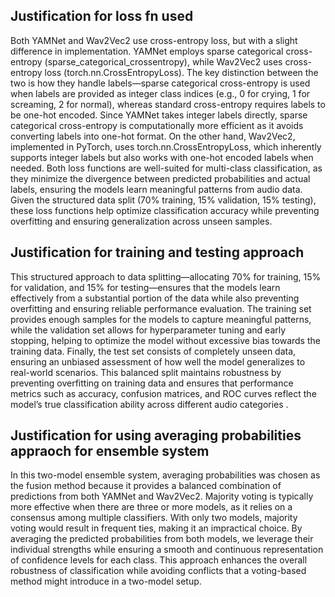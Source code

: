 ## Justification for loss fn used
Both YAMNet and Wav2Vec2 use cross-entropy loss, but with a slight difference in implementation. YAMNet employs sparse categorical cross-entropy (sparse_categorical_crossentropy), while Wav2Vec2 uses cross-entropy loss (torch.nn.CrossEntropyLoss). The key distinction between the two is how they handle labels—sparse categorical cross-entropy is used when labels are provided as integer class indices (e.g., 0 for crying, 1 for screaming, 2 for normal), whereas standard cross-entropy requires labels to be one-hot encoded. Since YAMNet takes integer labels directly, sparse categorical cross-entropy is computationally more efficient as it avoids converting labels into one-hot format. On the other hand, Wav2Vec2, implemented in PyTorch, uses torch.nn.CrossEntropyLoss, which inherently supports integer labels but also works with one-hot encoded labels when needed. Both loss functions are well-suited for multi-class classification, as they minimize the divergence between predicted probabilities and actual labels, ensuring the models learn meaningful patterns from audio data. Given the structured data split (70% training, 15% validation, 15% testing), these loss functions help optimize classification accuracy while preventing overfitting and ensuring generalization across unseen samples.
## Justification for training and testing approach
This structured approach to data splitting—allocating 70% for training, 15% for validation, and 15% for testing—ensures that the models learn effectively from a substantial portion of the data while also preventing overfitting and ensuring reliable performance evaluation. The training set provides enough samples for the models to capture meaningful patterns, while the validation set allows for hyperparameter tuning and early stopping, helping to optimize the model without excessive bias towards the training data. Finally, the test set consists of completely unseen data, ensuring an unbiased assessment of how well the model generalizes to real-world scenarios. This balanced split maintains robustness by preventing overfitting on training data and ensures that performance metrics such as accuracy, confusion matrices, and ROC curves reflect the model’s true classification ability across different audio categories .
## Justification for using averaging probabilities appraoch for ensemble system
In this two-model ensemble system, averaging probabilities was chosen as the fusion method because it provides a balanced combination of predictions from both YAMNet and Wav2Vec2. Majority voting is typically more effective when there are three or more models, as it relies on a consensus among multiple classifiers. With only two models, majority voting would result in frequent ties, making it an impractical choice. By averaging the predicted probabilities from both models, we leverage their individual strengths while ensuring a smooth and continuous representation of confidence levels for each class. This approach enhances the overall robustness of classification while avoiding conflicts that a voting-based method might introduce in a two-model setup.
